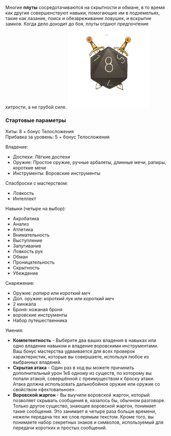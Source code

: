 Многие **плуты** сосредотачиваются на скрытности и обмане, в то время как другие совершенствуют навыки, помогающие им в подземельях, такие как лазание, поиск и обезвреживание ловушек, и вскрытие замков. Когда дело доходит до боя, плуты отдают предпочтение хитрости, а не грубой силе.
![класс|150](/Img/rogue.png)
### Стартовые параметры
Хиты: 8 + бонус Телосложения<br>
Прибавка за уровень: 5 + бонус Телосложения

Владение:
- Доспехи: Лёгкие доспехи
- Оружие: Простое оружие, ручные арбалеты, длинные мечи, рапиры, короткие мечи
- Инструменты: Воровские инструменты

Спасброски с мастерством:
- Ловкость
- Интеллект

Навыки (четыре на выбор):
- Акробатика
- Анализ
- Атлетика
- Внимательность
- Выступление
- Запугивание
- Ловкость рук
- Обман
- Проницательность
- Скрытность
- Убеждение

Снаряжение:
- Оружие: *рапира* или *короткий меч*
- Доп. оружие: *короткий лук* или *короткий меч*
- 2 кинжала
- Броня: кожаная броня
- воровские инструменты
- Набор путешественника

Умения:
- **Компетентность** - Выберите два ваших владения в навыках или одно владение навыком и владение воровскими инструментами. Ваш бонус мастерства удваивается для всех проверок характеристик, которые вы совершаете, используя любое из выбранных владений.
- **Скрытая атака** - Один раз в ход вы можете причинить дополнительный урон 1к6 одному из существ, по которому вы попали атакой, совершённой с преимуществом к броску атаки. Атака должна использовать дальнобойное оружие или оружие со свойством «фехтовальное».
- **Воровской жаргон** - Вы выучили воровской жаргон, который позволяет скрывать сообщения в, казалось бы, обычном разговоре. Только другое существо, знающее воровской жаргон, понимает такие сообщения. Это занимает в четыре раза больше времени, нежели передача тех же слов прямым текстом. Кроме того, вы понимаете набор секретных знаков и символов, используемый для передачи коротких и простых сообщений.